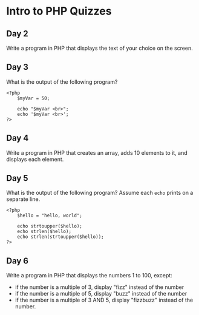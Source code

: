 # Intro to PHP Quizzes

## Day 2

Write a program in PHP that displays the text of your choice on the screen.

## Day 3

What is the output of the following program?

    <?php
        $myVar = 50;
        
        echo "$myVar <br>";
        echo '$myVar <br>';
    ?>

## Day 4

Write a program in PHP that creates an array, adds 10 elements to it, and displays each element.

## Day 5

What is the output of the following program? Assume each `echo` prints on a separate line.

    <?php
        $hello = "hello, world";
        
        echo strtoupper($hello);
        echo strlen($hello);
        echo strlen(strtoupper($hello));
    ?>

## Day 6

Write a program in PHP that displays the numbers 1 to 100, except:
- if the number is a multiple of 3, display "fizz" instead of the number
- if the number is a multiple of 5, display "buzz" instead of the number
- if the number is a multiple of 3 AND 5, display "fizzbuzz" instead of the number.

